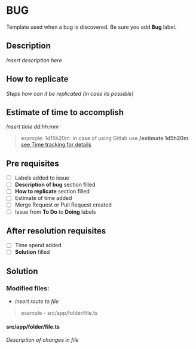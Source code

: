 # BUG

Template used when a bug is discovered. Be sure you add **Bug** label.

## Description

_Insert description here_

## How to replicate

_Steps how can it be replicated (in case its possible)_

## Estimate of time to accomplish

_Insert time dd:hh:mm_

> example: 1d15h20m.
> in case of using Gitlab use **/estimate 1d5h20m**.
> [see Time tracking for details](https://docs.gitlab.com/ee/user/project/time_tracking.html)

## Pre requisites

- [ ] Labels added to issue
- [ ] **Description of bug** section filled
- [ ] **How to replicate** section filled
- [ ] Estimate of time added
- [ ] Merge Request or Pull Request created
- [ ] Issue from **To Do** to **Doing** labels

## After resolution requisites

- [ ] Time spend added
- [ ] **Solution** filled

## Solution

### Modified files:

- _insert route to file_

> example - src/app/folder/file.ts

#### src/app/folder/file.ts

_Description of changes in file_
